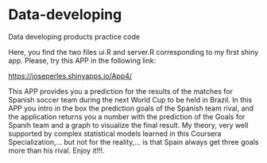 Data-developing
===============

Data developing products practice code

Here, you find the two files ui.R and server.R corresponding to my first shiny app. Please, try this APP in the following link:

https://joseperles.shinyapps.io/App4/

This APP provides you a prediction for the results of the matches for Spanish soccer team during the next World Cup to be held in Brazil. In this APP you intro in the box the prediction goals of the Spanish team rival, and the application returns you a number with the prediction of the Goals for Spanih team and a graph to visualize the final result. My theory, very well supported by complex statistical models learned in this Coursera Specialization,... but not for the reality,... is that Spain always get three goals more than his rival. Enjoy it!!!.
